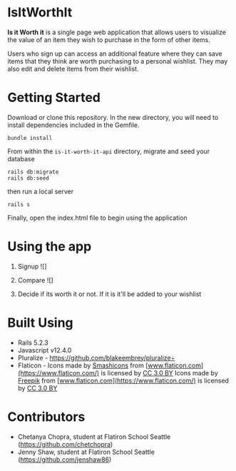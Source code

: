 # IsItWorthIt

**Is it Worth it** is a single page web application that allows users to visualize the value of an item they wish to purchase in the form of other items.

Users who sign up can access an additional feature where they can save items that they think are worth purchasing to a personal wishlist. They may also edit and delete items from their wishlist.

# Getting Started
Download or clone this repository.
In the new directory, you will need to install dependencies included in the Gemfile. 
```
bundle install
```
From within the `is-it-worth-it-api` directory, migrate and seed your database 
```
rails db:migrate
rails db:seed
```
then run a local server
```
rails s
```
Finally, open the index.html file to begin using the application

# Using the app

1. Signup 
![]

2. Compare 
![]

3. Decide if its worth it or not. If it is it'll be added to your wishlist

# Built Using
- Rails 5.2.3
- Javascript v12.4.0
- Pluralize - https://github.com/blakeembrey/pluralize÷
- Flaticon - 
Icons made by [Smashicons](https://www.flaticon.com/authors/smashicons) from [www.flaticon.com](https://www.flaticon.com/) is licensed by [CC 3.0 BY](http://creativecommons.org/licenses/by/3.0/)
Icons made by [Freepik](https://www.freepik.com/) from [www.flaticon.com](https://www.flaticon.com/) is licensed by [CC 3.0 BY](http://creativecommons.org/licenses/by/3.0/)

# Contributors
- Chetanya Chopra, student at Flatiron School Seattle (https://github.com/chetchopra)
- Jenny Shaw, student at Flatiron School Seattle (https://github.com/jenshaw86)
